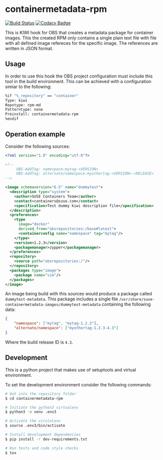 # containermetadata-rpm

[![Build Status](https://travis-ci.com/davidcassany/containermetadata-rpm.svg?branch=master)](https://travis-ci.com/davidcassany/containermetadata-rpm)
[![Codacy Badge](https://api.codacy.com/project/badge/Grade/8cf428bba89e4e8c8cc1cb91920b861e)](https://www.codacy.com/app/davidcassany/containermetadata-rpm?utm_source=github.com&amp;utm_medium=referral&amp;utm_content=davidcassany/containermetadata-rpm&amp;utm_campaign=Badge_Grade)

This is KIWI hook for OBS that creates a metadata package for container images.
This the created RPM only contains a single plain text file with file with all
defined image refereces for the specific image. The references are written
in JSON format.

## Usage

In order to use this hook the OBS project configuration must include this tool
in the build environment. This can be achieved with a configuration simiar to
the following:

```bash
%if "%_repository" == "container"
Type: kiwi
Repotype: rpm-md
Patterntype: none
Preinstall: containermetadata-rpm
%endif
```

## Operation example

Consider the following sources:

```xml
<?xml version="1.0" encoding="utf-8"?>

<!--
     OBS-AddTag: namespace:mytag-<VERSION>
     OBS-AddTag: alternate/namespace:myothertag-<VERSION>-<RELEASE>
-->

<image schemaversion="6.5" name="dummytest">
  <description type="system">
    <author>SUSE Containers Team</author>
    <contact>containers@suse.com</contact>
    <specification>Test dummy kiwi description file</specification>
  </description>
  <preferences>
    <type
      image="docker"
      derived_from="obsrepositories:/base#latest">
      <containerconfig name="namespace" tag="mytag"/>
    </type>
    <version>1.2.3</version>
    <packagemanager>zypper</packagemanager>
  </preferences>
  <repository>
    <source path="obsrepositories:/"/>
  </repository>
  <packages type="image">
    <package name="vim"/>
  </packages> 
</image>
```

An image being build with this sources would produce a package called
`dummytest-metadata`. This package includes a single file
`/usr/share/suse-containermetadata-images/dummytest-metadata` containing the following
data:

```json
{
    "namespace": ["mytag", "mytag-1.2.3"],
    "alternate/namespace": ["myothertag-1.2.3-4.3"]
}
```

Where the build release ID is `4.3`.

## Development

This is a python project that makes use of setuptools and virtual environment.

To set the development environment consider the following commands:

```bash
# Get into the repository folder
$ cd containermetadata-rpm

# Initiate the python3 virtualenv
$ python3 -m venv .env3

# Activate the virutalenv
$ source .env3/bin/activate

# Install development dependencies
$ pip install -r dev-requirements.txt

# Run tests and code style checks
$ tox
```
